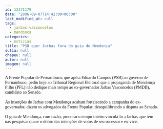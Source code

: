 ```yaml
---
id: 12371179
date: "2006-09-07T14:42:00+00:00"
last_modified_at: null
tags:
  - jarbas-vasconcelos
  - mendonca
categories:
  - noticias
title: "PSB quer Jarbas fora do guia de Mendonça"
sutia: null
chapeu: null
autor: null
imagem: null
---
```

<p><P><FONT face=Verdana>A Frente Popular de Pernambuco, que apóia Eduardo Campos (PSB) ao governo de Pernambuco, pediu hoje ao Tribunal Regional Eleitoral que a propaganda de Mendonça Filho (PFL) não dedique mais tempo ao ex-governador Jarbas Vasconcelos (PMDB), candidato ao Senado.<BR><BR>As inserções de Jarbas com Mendonça acabam fortalecendo a campanha do ex-governador, dizem os advogados da Frente Popular, desequilibrando a disputa ao Senado.<BR><BR>O guia de Mendonça, com razão, procurar o tempo inteiro vinculá-lo a Jarbas, que tem nas pesquisas quase o dobro das intenções de votos de seu sucessor e ex-vice.</FONT></P> </p>
